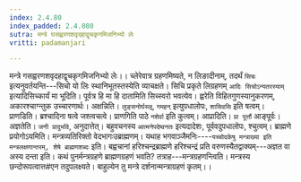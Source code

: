 ```yaml
---
index: 2.4.80
index_padded: 2.4.080
sutra: मन्त्रे घसह्वरणशवृदहाद्वृचकृगमिजनिभ्यो लेः
vritti: padamanjari

---
```

मन्त्रे गसह्वरणशवृदहाद्वृचकृगमिजनिभ्यो लेः।। च्लेरेवात्र ग्रहणमिष्यते, न लिङादीनाम्, तदर्थं `सिचः` इत्यनुवर्तयन्ति---सिचो यो लिः स्थानिभूतस्तस्येति व्याचक्षते। सिचि प्रकृते लिग्रहणम् `आदिः सिचोऽन्यतरस्याम्` इत्यादिसिच्कार्यं मा भूदिति। पूर्वत्र हि मा हि दातामिति सिच्स्वरो भवत्येव। ह्वरेति विहितगुणस्यानुकरणम्, अकारश्चाग्न्तुक उच्चारणार्थः। अक्षन्निति। `लुङ्सनोर्घस्लृ`, `गमहन्` इत्युपधालोपः, `शासिवसि` इति षत्वम्। प्राणडिति। ब्रश्चादिना षत्वे जश्त्वचत्वे। प्राणगिति पाठे `नशेर्वा` इति कुत्वम्। आप्रादिति। `प्रा पूर्त्तौ` आङ्पूर्वः। अज्ञतेति। `जनी प्रादुर्भावे`, अनुदात्तेत्। बहुवचनस्य `आत्मनेपदेष्वनतः` इत्यदादेशः, पूर्ववदुपधालोपः, श्चुत्वम्। ब्राह्मणे प्रयोगोऽयमिति। मन्त्रव्यतिरिक्तो वेदभागःउब्राह्मणम्। यथाह भगवाञ्जैमनिः----`यच्चोदकेषु मन्त्राख्या इति मन्त्रलक्षणान्तरम्, शेषे ब्राह्मणशब्दः` इति। बह्वचानां हरिश्चन्द्रब्राह्मणे हरिश्चन्द्रं प्रति वरुणस्यैतद्वाक्यम्---अज्ञत वा अस्य दन्ता इति। कथं पुनर्मन्त्रग्रहणे ब्राह्मणग्रहणं भवति? तत्राह---मन्त्रग्रहणन्त्विति। मन्त्रस्य छन्दोरूपत्वात्त#एन तदुपलक्ष्यते। बाहुल्येन तु मन्त्रे दर्शनान्मन्त्राग्रहणं कृतम्।।